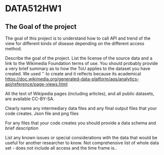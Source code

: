 # DATA512HW1

## The Goal of the project
The goal of this project is to understand how to call API and trend of the view for different kinds of disease depending on the different access method.

Describe the goal of the project.
List the license of the source data and a link to the Wikimedia Foundation terms of use. You should probably provide a very brief summary as to how the ToU applies to the dataset you have created.
We used '' to create and it relfects because its academical  https://doc.wikimedia.org/generated-data-platform/aqs/analytics-api/reference/page-views.html 

All the text of Wikipedia pages (including articles), and all public datasets, are available
CC-BY-SA.

Clearly name any intermediary data files and any final output files that your code creates. 
Json file and png files

For any files that your code creates you should provide a data schema and brief description

List any known issues or special considerations with the data that would be useful for another researcher to know. 
Not comprehensive list of whole data set - does not include all access and the time frame is..
